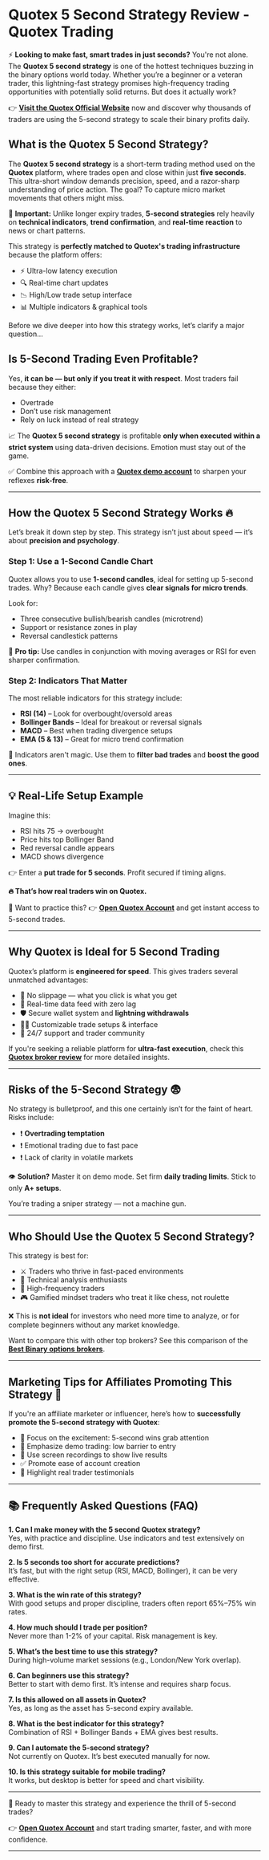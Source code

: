 # Quotex 5 Second Strategy Review - Quotex Trading

⚡ **Looking to make fast, smart trades in just seconds?** You're not alone. The **Quotex 5 second strategy** is one of the hottest techniques buzzing in the binary options world today. Whether you’re a beginner or a veteran trader, this lightning-fast strategy promises high-frequency trading opportunities with potentially solid returns. But does it actually work?

👉 **[Visit the Quotex Official Website](https://broker-qx.pro/?lid=933306)** now and discover why thousands of traders are using the 5-second strategy to scale their binary profits daily.

## What is the Quotex 5 Second Strategy?

The **Quotex 5 second strategy** is a short-term trading method used on the **Quotex** platform, where trades open and close within just **five seconds**. This ultra-short window demands precision, speed, and a razor-sharp understanding of price action. The goal? To capture micro market movements that others might miss.

🚨 **Important:** Unlike longer expiry trades, **5-second strategies** rely heavily on **technical indicators**, **trend confirmation**, and **real-time reaction** to news or chart patterns.

This strategy is **perfectly matched to Quotex's trading infrastructure** because the platform offers:

- ⚡ Ultra-low latency execution
- 🔍 Real-time chart updates
- 📉 High/Low trade setup interface
- 📊 Multiple indicators & graphical tools

Before we dive deeper into how this strategy works, let’s clarify a major question…

## Is 5-Second Trading Even Profitable?

Yes, **it can be — but only if you treat it with respect**. Most traders fail because they either:

- Overtrade
- Don’t use risk management
- Rely on luck instead of real strategy

📈 The **Quotex 5 second strategy** is profitable **only when executed within a strict system** using data-driven decisions. Emotion must stay out of the game.

✅ Combine this approach with a **[Quotex demo account](https://github.com/BinaryOptionsTrader/Quotex/blob/main/Quotex%20Demo%20Account%20Trading%2C%20How%20to%20Open%3F.md)** to sharpen your reflexes **risk-free**.

---

## How the Quotex 5 Second Strategy Works 🔥

Let’s break it down step by step. This strategy isn’t just about speed — it’s about **precision and psychology**.

### Step 1: Use a 1-Second Candle Chart

Quotex allows you to use **1-second candles**, ideal for setting up 5-second trades. Why? Because each candle gives **clear signals for micro trends**.

Look for:

- Three consecutive bullish/bearish candles (microtrend)
- Support or resistance zones in play
- Reversal candlestick patterns

🧠 **Pro tip:** Use candles in conjunction with moving averages or RSI for even sharper confirmation.

### Step 2: Indicators That Matter

The most reliable indicators for this strategy include:

- **RSI (14)** – Look for overbought/oversold areas
- **Bollinger Bands** – Ideal for breakout or reversal signals
- **MACD** – Best when trading divergence setups
- **EMA (5 & 13)** – Great for micro trend confirmation

📌 Indicators aren't magic. Use them to **filter bad trades** and **boost the good ones**.

---

## 💡 Real-Life Setup Example

Imagine this:

- RSI hits 75 → overbought
- Price hits top Bollinger Band
- Red reversal candle appears
- MACD shows divergence

👉 Enter a **put trade for 5 seconds**. Profit secured if timing aligns.

**🔥 That’s how real traders win on Quotex.**

💸 Want to practice this? 👉 **[Open Quotex Account](https://broker-qx.pro/sign-up/?lid=933307)** and get instant access to 5-second trades.

---

## Why Quotex is Ideal for 5 Second Trading

Quotex’s platform is **engineered for speed**. This gives traders several unmatched advantages:

- 📍 No slippage — what you click is what you get
- 🧩 Real-time data feed with zero lag
- 🛡️ Secure wallet system and **lightning withdrawals**
- 🧑‍💻 Customizable trade setups & interface
- 💬 24/7 support and trader community

If you're seeking a reliable platform for **ultra-fast execution**, check this **[Quotex broker review](https://github.com/BinaryOptionsTrader/Quotex/blob/main/Quotex%20Review%202025%3A%20Is%20Legit%2C%20Regulated%2C%20Safe%20and%20Trust%20Broker.md)** for more detailed insights.

---

## Risks of the 5-Second Strategy 😨

No strategy is bulletproof, and this one certainly isn’t for the faint of heart. Risks include:

- ❗ **Overtrading temptation**
- ❗ Emotional trading due to fast pace
- ❗ Lack of clarity in volatile markets

👁️ **Solution?** Master it on demo mode. Set firm **daily trading limits**. Stick to only **A+ setups**.

You’re trading a sniper strategy — not a machine gun.

---

## Who Should Use the Quotex 5 Second Strategy?

This strategy is best for:

- ⚔️ Traders who thrive in fast-paced environments
- 🎯 Technical analysis enthusiasts
- 🔁 High-frequency traders
- 🎮 Gamified mindset traders who treat it like chess, not roulette

❌ This is **not ideal** for investors who need more time to analyze, or for complete beginners without any market knowledge.

Want to compare this with other top brokers? See this comparison of the **[Best Binary options brokers](https://github.com/BinaryOptionsTrader/Best-Binary-Options/blob/main/Top%2010%20Best%20Binary%20Options%20Brokers%20In%20The%20World%20(Update%202025).md)**.

---

## Marketing Tips for Affiliates Promoting This Strategy 📢

If you're an affiliate marketer or influencer, here’s how to **successfully promote the 5-second strategy with Quotex**:

- 🎯 Focus on the excitement: 5-second wins grab attention
- 📲 Emphasize demo trading: low barrier to entry
- 🚀 Use screen recordings to show live results
- ✅ Promote ease of account creation
- 🔁 Highlight real trader testimonials

---

## 📚 Frequently Asked Questions (FAQ)

**1. Can I make money with the 5 second Quotex strategy?**  
Yes, with practice and discipline. Use indicators and test extensively on demo first.

**2. Is 5 seconds too short for accurate predictions?**  
It’s fast, but with the right setup (RSI, MACD, Bollinger), it can be very effective.

**3. What is the win rate of this strategy?**  
With good setups and proper discipline, traders often report 65%–75% win rates.

**4. How much should I trade per position?**  
Never more than 1-2% of your capital. Risk management is key.

**5. What’s the best time to use this strategy?**  
During high-volume market sessions (e.g., London/New York overlap).

**6. Can beginners use this strategy?**  
Better to start with demo first. It’s intense and requires sharp focus.

**7. Is this allowed on all assets in Quotex?**  
Yes, as long as the asset has 5-second expiry available.

**8. What is the best indicator for this strategy?**  
Combination of RSI + Bollinger Bands + EMA gives best results.

**9. Can I automate the 5-second strategy?**  
Not currently on Quotex. It’s best executed manually for now.

**10. Is this strategy suitable for mobile trading?**  
It works, but desktop is better for speed and chart visibility.

---

🚀 Ready to master this strategy and experience the thrill of 5-second trades?

👉 **[Open Quotex Account](https://broker-qx.pro/sign-up/?lid=933307)** and start trading smarter, faster, and with more confidence.

---
